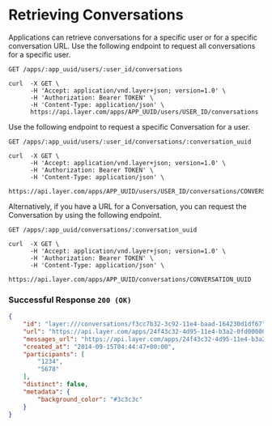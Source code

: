 # Retrieving Conversations

Applications can retrieve conversations for a specific user or for a specific conversation URL. Use the following endpoint to request all conversations for a specific user.

```request
GET /apps/:app_uuid/users/:user_id/conversations
```

```console
curl  -X GET \
      -H 'Accept: application/vnd.layer+json; version=1.0' \
      -H 'Authorization: Bearer TOKEN' \
      -H 'Content-Type: application/json' \
      https://api.layer.com/apps/APP_UUID/users/USER_ID/conversations
```


Use the following endpoint to request a specific Conversation for a user.

```request
GET /apps/:app_uuid/users/:user_id/conversations/:conversation_uuid
```

```console
curl  -X GET \
      -H 'Accept: application/vnd.layer+json; version=1.0' \
      -H 'Authorization: Bearer TOKEN' \
      -H 'Content-Type: application/json' \
      https://api.layer.com/apps/APP_UUID/users/USER_ID/conversations/CONVERSATION_UUID
```

Alternatively, if you have a URL for a Conversation, you can request the Conversation by using the following endpoint.

```request
GET /apps/:app_uuid/conversations/:conversation_uuid
```

```console
curl  -X GET \
      -H 'Accept: application/vnd.layer+json; version=1.0' \
      -H 'Authorization: Bearer TOKEN' \
      -H 'Content-Type: application/json' \
      https://api.layer.com/apps/APP_UUID/conversations/CONVERSATION_UUID
```

### Successful Response `200 (OK)`

```json
{
    "id": "layer:///conversations/f3cc7b32-3c92-11e4-baad-164230d1df67",
    "url": "https://api.layer.com/apps/24f43c32-4d95-11e4-b3a2-0fd00000020d/conversations/f3cc7b32-3c92-11e4-baad-164230d1df67",
    "messages_url": "https://api.layer.com/apps/24f43c32-4d95-11e4-b3a2-0fd00000020d/conversations/f3cc7b32-3c92-11e4-baad-164230d1df67/messages",
    "created_at": "2014-09-15T04:44:47+00:00",
    "participants": [
        "1234",
        "5678"
    ],
    "distinct": false,
    "metadata": {
        "background_color": "#3c3c3c"
    }
}
```
